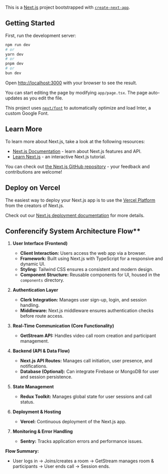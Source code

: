 This is a [Next.js](https://nextjs.org/) project bootstrapped with [`create-next-app`](https://github.com/vercel/next.js/tree/canary/packages/create-next-app).

## Getting Started

First, run the development server:

```bash
npm run dev
# or
yarn dev
# or
pnpm dev
# or
bun dev
```

Open [http://localhost:3000](http://localhost:3000) with your browser to see the result.

You can start editing the page by modifying `app/page.tsx`. The page auto-updates as you edit the file.

This project uses [`next/font`](https://nextjs.org/docs/basic-features/font-optimization) to automatically optimize and load Inter, a custom Google Font.

## Learn More

To learn more about Next.js, take a look at the following resources:

- [Next.js Documentation](https://nextjs.org/docs) - learn about Next.js features and API.
- [Learn Next.js](https://nextjs.org/learn) - an interactive Next.js tutorial.

You can check out [the Next.js GitHub repository](https://github.com/vercel/next.js/) - your feedback and contributions are welcome!

## Deploy on Vercel

The easiest way to deploy your Next.js app is to use the [Vercel Platform](https://vercel.com/new?utm_medium=default-template&filter=next.js&utm_source=create-next-app&utm_campaign=create-next-app-readme) from the creators of Next.js.

Check out our [Next.js deployment documentation](https://nextjs.org/docs/deployment) for more details.

## Conferencify System Architecture Flow**

1. **User Interface (Frontend)**
   - **Client Interaction:** Users access the web app via a browser.
   - **Framework:** Built using Next.js with TypeScript for a responsive and dynamic UI.
   - **Styling:** Tailwind CSS ensures a consistent and modern design.
   - **Component Structure:** Reusable components for UI, housed in the `components` directory.

2. **Authentication Layer**
   - **Clerk Integration:** Manages user sign-up, login, and session handling.
   - **Middleware:** Next.js middleware ensures authentication checks before route access.

3. **Real-Time Communication (Core Functionality)**
   - **GetStream API:** Handles video call room creation and participant management.

4. **Backend (API & Data Flow)**
   - **Next.js API Routes:** Manages call initiation, user presence, and notifications.
   - **Database (Optional):** Can integrate Firebase or MongoDB for user and session persistence.

5. **State Management**
   - **Redux Toolkit:** Manages global state for user sessions and call status.

6. **Deployment & Hosting**
   - **Vercel:** Continuous deployment of the Next.js app.

7. **Monitoring & Error Handling**
   - **Sentry:** Tracks application errors and performance issues.

**Flow Summary:**
- User logs in → Joins/creates a room → GetStream manages room & participants → User ends call → Session ends.


